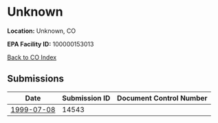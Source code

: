 # Unknown

**Location:** Unknown, CO

**EPA Facility ID:** 100000153013

[Back to CO Index](../../index.md)

## Submissions

| Date | Submission ID | Document Control Number |
|------|--------------|-------------------------|
| [1999-07-08](submissions/14543.md) | 14543 |  |
